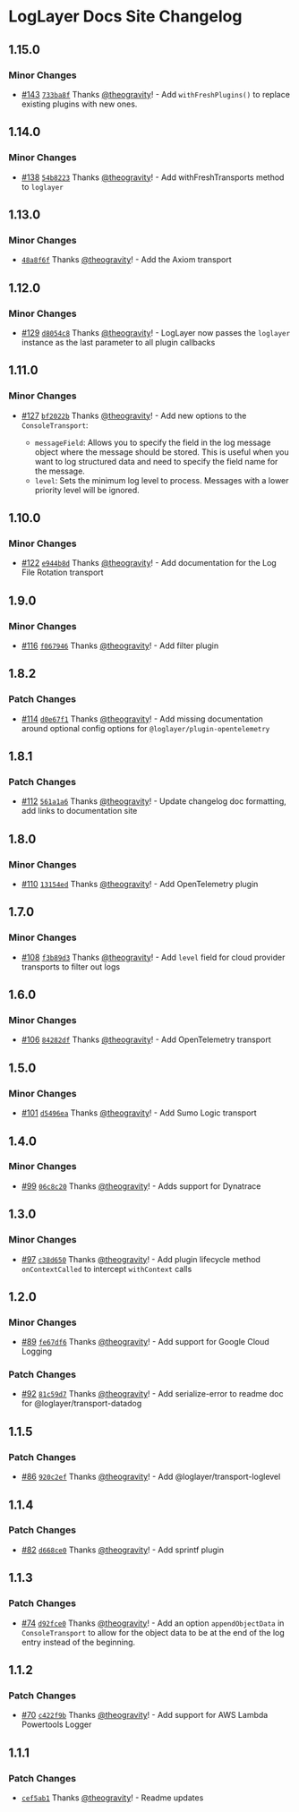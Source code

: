 # LogLayer Docs Site Changelog

## 1.15.0

### Minor Changes

- [#143](https://github.com/loglayer/loglayer/pull/143) [`733ba8f`](https://github.com/loglayer/loglayer/commit/733ba8f754166839fb00e727820e2e8901ceadbb) Thanks [@theogravity](https://github.com/theogravity)! - Add `withFreshPlugins()` to replace existing plugins with new ones.

## 1.14.0

### Minor Changes

- [#138](https://github.com/loglayer/loglayer/pull/138) [`54b8223`](https://github.com/loglayer/loglayer/commit/54b822362f631891cff92d8279883eee994e66cb) Thanks [@theogravity](https://github.com/theogravity)! - Add withFreshTransports method to `loglayer`

## 1.13.0

### Minor Changes

- [`48a8f6f`](https://github.com/loglayer/loglayer/commit/48a8f6f008786ee1f25246a84d07af9555fd689d) Thanks [@theogravity](https://github.com/theogravity)! - Add the Axiom transport

## 1.12.0

### Minor Changes

- [#129](https://github.com/loglayer/loglayer/pull/129) [`d8054c8`](https://github.com/loglayer/loglayer/commit/d8054c887f371621e23a53ff2ea90d99afcc0ec3) Thanks [@theogravity](https://github.com/theogravity)! - LogLayer now passes the `loglayer` instance as the last parameter to all plugin callbacks

## 1.11.0

### Minor Changes

- [#127](https://github.com/loglayer/loglayer/pull/127) [`bf2022b`](https://github.com/loglayer/loglayer/commit/bf2022be6f905c8516748dd9dc8021924dda2c4b) Thanks [@theogravity](https://github.com/theogravity)! - Add new options to the `ConsoleTransport`:

  - `messageField`: Allows you to specify the field in the log message object where the message should be stored. This is useful when you want to log structured data and need to specify the field name for the message.
  - `level`: Sets the minimum log level to process. Messages with a lower priority level will be ignored.

## 1.10.0

### Minor Changes

- [#122](https://github.com/loglayer/loglayer/pull/122) [`e944b8d`](https://github.com/loglayer/loglayer/commit/e944b8de2f7b58391e7043a531b2eb4bdf1bf84e) Thanks [@theogravity](https://github.com/theogravity)! - Add documentation for the Log File Rotation transport

## 1.9.0

### Minor Changes

- [#116](https://github.com/loglayer/loglayer/pull/116) [`f067946`](https://github.com/loglayer/loglayer/commit/f067946e3326c0770b02e0fa59dfc605ad423f40) Thanks [@theogravity](https://github.com/theogravity)! - Add filter plugin

## 1.8.2

### Patch Changes

- [#114](https://github.com/loglayer/loglayer/pull/114) [`d0e67f1`](https://github.com/loglayer/loglayer/commit/d0e67f12ff0cc18cb17fcabc463c9c3a72f276e9) Thanks [@theogravity](https://github.com/theogravity)! - Add missing documentation around optional config options for `@loglayer/plugin-opentelemetry`

## 1.8.1

### Patch Changes

- [#112](https://github.com/loglayer/loglayer/pull/112) [`561a1a6`](https://github.com/loglayer/loglayer/commit/561a1a64e0f386100bcf4a01fb6375df6e6e72d5) Thanks [@theogravity](https://github.com/theogravity)! - Update changelog doc formatting, add links to documentation site

## 1.8.0

### Minor Changes

- [#110](https://github.com/loglayer/loglayer/pull/110) [`13154ed`](https://github.com/loglayer/loglayer/commit/13154eded5c0bb96de9ed73e04f2adb6438715e5) Thanks [@theogravity](https://github.com/theogravity)! - Add OpenTelemetry plugin

## 1.7.0

### Minor Changes

- [#108](https://github.com/loglayer/loglayer/pull/108) [`f3b89d3`](https://github.com/loglayer/loglayer/commit/f3b89d3c77da9fe4a4f981aca334145b735d9466) Thanks [@theogravity](https://github.com/theogravity)! - Add `level` field for cloud provider transports to filter out logs

## 1.6.0

### Minor Changes

- [#106](https://github.com/loglayer/loglayer/pull/106) [`84282df`](https://github.com/loglayer/loglayer/commit/84282dfd42f08f6356ba349f3343690070bd7088) Thanks [@theogravity](https://github.com/theogravity)! - Add OpenTelemetry transport

## 1.5.0

### Minor Changes

- [#101](https://github.com/loglayer/loglayer/pull/101) [`d5496ea`](https://github.com/loglayer/loglayer/commit/d5496ea6196dcf7bf161cdddd7a4f032b14a549c) Thanks [@theogravity](https://github.com/theogravity)! - Add Sumo Logic transport

## 1.4.0

### Minor Changes

- [#99](https://github.com/loglayer/loglayer/pull/99) [`06c8c20`](https://github.com/loglayer/loglayer/commit/06c8c207a569d6e7e6b66cc96abed8a7365bcfac) Thanks [@theogravity](https://github.com/theogravity)! - Adds support for Dynatrace

## 1.3.0

### Minor Changes

- [#97](https://github.com/loglayer/loglayer/pull/97) [`c38d650`](https://github.com/loglayer/loglayer/commit/c38d65064017013aaf13aa4291eddff6936204f8) Thanks [@theogravity](https://github.com/theogravity)! - Add plugin lifecycle method `onContextCalled` to intercept `withContext` calls

## 1.2.0

### Minor Changes

- [#89](https://github.com/loglayer/loglayer/pull/89) [`fe67df6`](https://github.com/loglayer/loglayer/commit/fe67df6167f7cb945cee13d855220cc405b7ef75) Thanks [@theogravity](https://github.com/theogravity)! - Add support for Google Cloud Logging

### Patch Changes

- [#92](https://github.com/loglayer/loglayer/pull/92) [`81c59d7`](https://github.com/loglayer/loglayer/commit/81c59d7bae68dd3f690d0d8d277bcba7c0414dc1) Thanks [@theogravity](https://github.com/theogravity)! - Add serialize-error to readme doc for @loglayer/transport-datadog

## 1.1.5

### Patch Changes

- [#86](https://github.com/loglayer/loglayer/pull/86) [`920c2ef`](https://github.com/loglayer/loglayer/commit/920c2ef269bcb1be2c00a818d92d8ea1dfb654a6) Thanks [@theogravity](https://github.com/theogravity)! - Add @loglayer/transport-loglevel

## 1.1.4

### Patch Changes

- [#82](https://github.com/loglayer/loglayer/pull/82) [`d668ce0`](https://github.com/loglayer/loglayer/commit/d668ce00bf50dc5dc83130f2d9463d1a7bd6f7b4) Thanks [@theogravity](https://github.com/theogravity)! - Add sprintf plugin

## 1.1.3

### Patch Changes

- [#74](https://github.com/loglayer/loglayer/pull/74) [`d92fce0`](https://github.com/loglayer/loglayer/commit/d92fce0bc04c385849614ab0e34fa8ed389b0ff3) Thanks [@theogravity](https://github.com/theogravity)! - Add an option `appendObjectData` in `ConsoleTransport` to allow for the object data to be at the end of the log entry instead of the beginning.

## 1.1.2

### Patch Changes

- [#70](https://github.com/loglayer/loglayer/pull/70) [`c422f9b`](https://github.com/loglayer/loglayer/commit/c422f9bb3eca7c0fe330c6d9af1288b47c80f30b) Thanks [@theogravity](https://github.com/theogravity)! - Add support for AWS Lambda Powertools Logger

## 1.1.1

### Patch Changes

- [`cef5ab1`](https://github.com/loglayer/loglayer/commit/cef5ab1d5013c0759c5d344ef7ad0084f9698b2f) Thanks [@theogravity](https://github.com/theogravity)! - Readme updates
